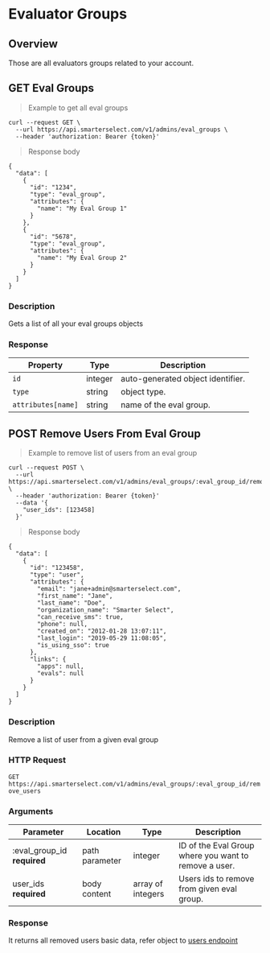 # Evaluator Groups

## Overview

Those are all evaluators groups related to your account.

## GET Eval Groups

> Example to get all eval groups

```shell
curl --request GET \
  --url https://api.smarterselect.com/v1/admins/eval_groups \
  --header 'authorization: Bearer {token}'
```

> Response body

```shell
{
  "data": [
    {
      "id": "1234",
      "type": "eval_group",
      "attributes": {
        "name": "My Eval Group 1"
      }
    },
    {
      "id": "5678",
      "type": "eval_group",
      "attributes": {
        "name": "My Eval Group 2"
      }
    }
  ]
}
```

### Description

Gets a list of all your eval groups objects

### Response

| Property | Type | Description
| -------- | ---- | -----------
| <code>id</code> | integer | auto-generated object identifier.
| <code>type</code> | string | object type.
| <code>attributes[name]</code> | string | name of the eval group.

## POST Remove Users From Eval Group

> Example to remove list of users from an eval group

```shell
curl --request POST \
  --url https://api.smarterselect.com/v1/admins/eval_groups/:eval_group_id/remove_users \
  --header 'authorization: Bearer {token}'
  --data '{
  	"user_ids": [123458]
  }'
```

> Response body

```shell
{
  "data": [
    {
      "id": "123458",
      "type": "user",
      "attributes": {
        "email": "jane+admin@smarterselect.com",
        "first_name": "Jane",
        "last_name": "Doe",
        "organization_name": "Smarter Select",
        "can_receive_sms": true,
        "phone": null,
        "created_on": "2012-01-28 13:07:11",
        "last_login": "2019-05-29 11:08:05",
        "is_using_sso": true
      },
      "links": {
        "apps": null,
        "evals": null
      }
    }
  ]
}
```

### Description

Remove a list of user from a given eval group

### HTTP Request

`GET https://api.smarterselect.com/v1/admins/eval_groups/:eval_group_id/remove_users`

### Arguments

| Parameter | Location | Type | Description
| --------- | -------- | ---- | -----------
| :eval_group_id <strong class="required">required</strong> | path parameter | integer | ID of the Eval Group where you want to remove a user.
| user_ids <strong class="required">required</strong> | body content | array of integers | Users ids to remove from given eval group.

### Response

It returns all removed users basic data, refer object to <a href="#get-all-users">users endpoint</a>
